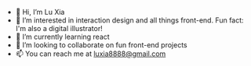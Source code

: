 - 👋 Hi, I’m Lu Xia
- 👀 I’m interested in interaction design and all things front-end. Fun fact: I'm also a digital illustrator!
- 🌱 I’m currently learning react
- 💞️ I’m looking to collaborate on fun front-end projects
- 📫 You can reach me at luxia8888@gmail.com

<!---
tigersgalaxy/tigersgalaxy is a ✨ special ✨ repository because its `README.md` (this file) appears on your GitHub profile.
You can click the Preview link to take a look at your changes.
--->
